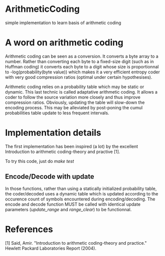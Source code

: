# ArithmeticCoding
simple implementation to learn basis of arithmetic coding

# A word on arithmetic coding
Arithmetic coding can be seen as a conversion. It converts a byte array to a number. Rather than converting each byte to a fixed-size digit (such as in Huffman coding) it converts each byte to a digit whose size is proportionnal to -log(probability(byte value)) which makes it a very efficient entropy coder with very good compression ratios (optimal under certain hypothesises).

Arithmetic coding relies on a probability table which may be static or dynamic. This last technic is called adaptative arithmetic coding. It allows a coder to follow the source variation more closely and thus improve compression ratios.
  Obviously, updating the table will slow-down the encoding process. This may be alleviated by post-poning the cumul probabilities table update to less frequent intervals.

# Implementation details
The first implementation has been inspired (a lot) by the excellent Introduction to arithmetic coding-theory and practive [1].

To try this code, just do *make test*

## Encode/Decode with update ##

In those functions, rather than using a statically initialized probability table, the coder/decoded uses a dynamic table which is updated according to the occurence count of symbols encountered during encoding/decoding. The encode and decode function MUST be called with identical update parameters (*update_range* and *range_clear*) to be functionnal.


# References
[1] Said, Amir. "Introduction to arithmetic coding-theory and practice." Hewlett Packard Laboratories Report (2004).
